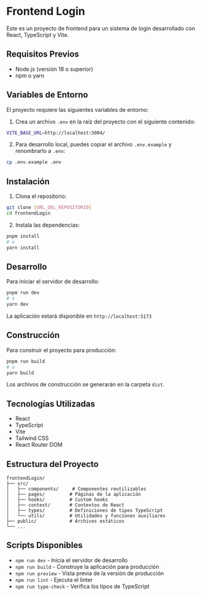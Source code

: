 # Frontend Login

Este es un proyecto de frontend para un sistema de login desarrollado con React, TypeScript y Vite.

## Requisitos Previos

- Node.js (versión 18 o superior)
- npm o yarn

## Variables de Entorno

El proyecto requiere las siguientes variables de entorno:

1. Crea un archivo `.env` en la raíz del proyecto con el siguiente contenido:
```bash
VITE_BASE_URL=http://localhost:5004/
```

2. Para desarrollo local, puedes copiar el archivo `.env.example` y renombrarlo a `.env`:
```bash
cp .env.example .env
```

## Instalación

1. Clona el repositorio:
```bash
git clone [URL_DEL_REPOSITORIO]
cd frontendLogin
```

2. Instala las dependencias:
```bash
pnpm install
# o
yarn install
```

## Desarrollo

Para iniciar el servidor de desarrollo:

```bash
pnpm run dev
# o
yarn dev
```

La aplicación estará disponible en `http://localhost:5173`

## Construcción

Para construir el proyecto para producción:

```bash
pnpm run build
# o
yarn build
```

Los archivos de construcción se generarán en la carpeta `dist`.

## Tecnologías Utilizadas

- React
- TypeScript
- Vite
- Tailwind CSS
- React Router DOM

## Estructura del Proyecto

```
frontendLogin/
├── src/
│   ├── components/     # Componentes reutilizables
│   ├── pages/         # Páginas de la aplicación
│   ├── hooks/         # Custom hooks
│   ├── context/       # Contextos de React
│   ├── types/         # Definiciones de tipos TypeScript
│   └── utils/         # Utilidades y funciones auxiliares
├── public/            # Archivos estáticos
└── ...
```

## Scripts Disponibles

- `npm run dev` - Inicia el servidor de desarrollo
- `npm run build` - Construye la aplicación para producción
- `npm run preview` - Vista previa de la versión de producción
- `npm run lint` - Ejecuta el linter
- `npm run type-check` - Verifica los tipos de TypeScript





